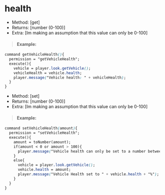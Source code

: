 # health

* Method: \[get\]
* Returns: \[number \(0-100\)\]
* Extra: \[Im making an assumption that this value can only be 0-100\]

> #### Example:

```css
command getVehicleHealth(){
  permission = "getVehicleHealth";
  execute(){
    vehicle = player.look.getVehicle();
    vehicleHealth = vehicle.health;
    player.message("Vehicle health: " + vehicleHealth);
  }
}
```

* Method: \[set\]
* Returns: \[number \(0-100\)\]
* Extra: \[Im making an assumption that this value can only be 0-100\]

> #### Example:

```css
command setVehicleHealth(amount){
  permission = "setVehicleHealth";
  execute(){
    amount = toNumber(amount);
    if(amount < 0 or amount > 100){
      player.message("Vehicle health can only be set to a number between 0 and 100!");
    }
    else{
      vehicle = player.look.getVehicle();
      vehicle.health = amount;
      player.message("Vehicle Health set to " + vehicle.health + "%");
    }
  }
}
```

